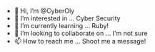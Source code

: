 - 👋 Hi, I’m @CyberOly 
- 👀 I’m interested in ... Cyber Security 
- 🌱 I’m currently learning ... Ruby!
- 💞️ I’m looking to collaborate on ... I'm not sure
- 📫 How to reach me ... Shoot me a message!

<!---
CyberOly/CyberOly is a ✨ special ✨ repository because its `README.md` (this file) appears on your GitHub profile.
You can click the Preview link to take a look at your changes.
--->

